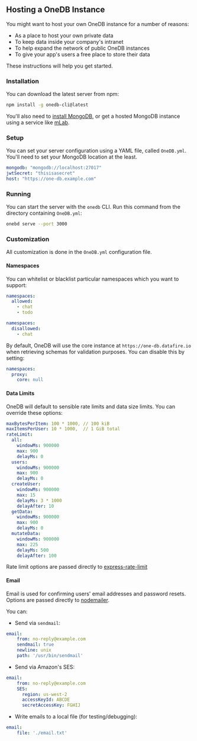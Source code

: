 ## Hosting a OneDB Instance

You might want to host your own OneDB instance for a number of reasons:
* As a place to host your own private data
* To keep data inside your company's intranet
* To help expand the network of public OneDB instances
* To give your app's users a free place to store their data

These instructions will help you get started.

### Installation
You can download the latest server from npm:
```bash
npm install -g onedb-cli@latest
```

You'll also need to [install MongoDB](https://docs.mongodb.com/manual/installation/), or
get a hosted MongoDB instance using a service like [mLab](https://mlab.com/).

### Setup
You can set your server configuration using a YAML file, called `OneDB.yml`. You'll need
to set your MongoDB location at the least.
```yml
mongodb: "mongodb://localhost:27017"
jwtSecret: "thisisasecret"
host: "https://one-db.example.com"
```

### Running
You can start the server with the `onedb` CLI. Run this command from the directory
containing `OneDB.yml`:

```bash
onebd serve --port 3000
```

### Customization
All customization is done in the `OneDB.yml` configuration file.

#### Namespaces
You can whitelist or blacklist particular namespaces which you want to support:

```yaml
namespaces:
  allowed:
    - chat
    - todo
```

```yaml
namespaces:
  disallowed:
    - chat
```

By default, OneDB will use the core instance at `https://one-db.datafire.io` when retrieving
schemas for validation purposes. You can disable this by setting:
```yaml
namespaces:
  proxy:
    core: null
```

#### Data Limits
OneDB will default to sensible rate limits and data size limits. You can override these options:

```yaml
maxBytesPerItem: 100 * 1000, // 100 kiB
maxItemsPerUser: 10 * 1000,  // 1 GiB total
rateLimit:
  all:
    windowMs: 900000
    max: 900
    delayMs: 0
  users:
    windowMs: 900000
    max: 900
    delayMs: 0
  createUser:
    windowMs: 900000
    max: 15
    delayMs: 3 * 1000
    delayAfter: 10
  getData:
    windowMs: 900000
    max: 900
    delayMs: 0
  mutateData:
    windowMs: 900000
    max: 225
    delayMs: 500
    delayAfter: 100
```

Rate limit options are passed directly to
[express-rate-limit](https://www.npmjs.com/package/express-rate-limit)

#### Email
Email is used for confirming users' email addresses and password resets.
Options are passed directly to [nodemailer](https://nodemailer.com/transports/).

You can:

* Send via `sendmail`:
```yaml
email:
    from: no-reply@example.com
    sendmail: true
    newline: unix
    path: '/usr/bin/sendmail'
```
* Send via Amazon's SES:
```yaml
email:
    from: no-reply@example.com
    SES:
      region: us-west-2
      accessKeyId: ABCDE
      secretAccessKey: FGHIJ
```
* Write emails to a local file (for testing/debugging):
```yaml
email:
    file: './email.txt'
```
